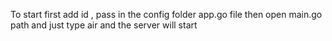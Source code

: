 To start 
first add id , pass in the config folder app.go file
then open main.go path and just type air and the server will start
